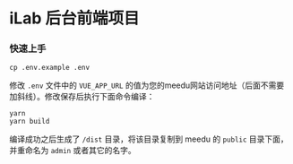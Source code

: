 
# iLab 后台前端项目

### 快速上手

```
cp .env.example .env
```

修改 `.env` 文件中的 `VUE_APP_URL` 的值为您的meedu网站访问地址（后面不需要加斜线）。修改保存后执行下面命令编译：

```
yarn
yarn build
```

编译成功之后生成了 `/dist` 目录，将该目录复制到 meedu 的 `public` 目录下面，并重命名为 `admin` 或者其它的名字。

